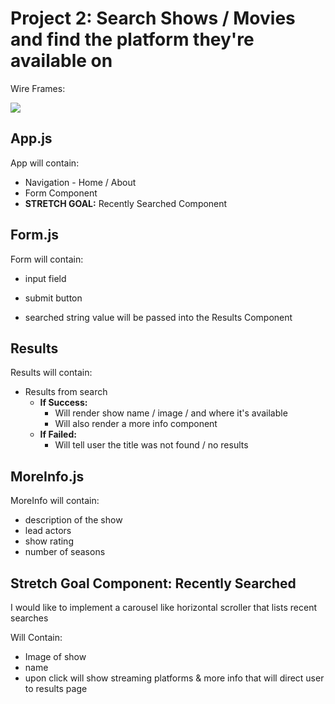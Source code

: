 # Project 2: Search Shows / Movies and find the platform they're available on

Wire Frames:

![](https://file%2B.vscode-resource.vscode-cdn.net/Users/mariesaoconnell/Desktop/GeneralAssembly/Unit2/Project%202/assets/2.png?version%3D1664478903073)

## App.js

App will contain:

- Navigation - Home / About 
- Form Component
- <b>STRETCH GOAL:</b> Recently Searched Component

## Form.js

Form will contain:

- input field
- submit button

- searched string value will be passed into the Results Component

## Results

Results will contain:

- Results from search
  - <b>If Success:</b>
    - Will render show name / image / and where it's available
    - Will also render a more info component
  - <b>If Failed:</b>
    - Will tell user the title was not found / no results

## MoreInfo.js

MoreInfo will contain:

- description of the show
- lead actors
- show rating
- number of seasons


## Stretch Goal Component: Recently Searched

I would like to implement a carousel like horizontal scroller that lists recent searches

Will Contain:
  - Image of show
  - name
  - upon click will show streaming platforms & more info that will direct user to results page
